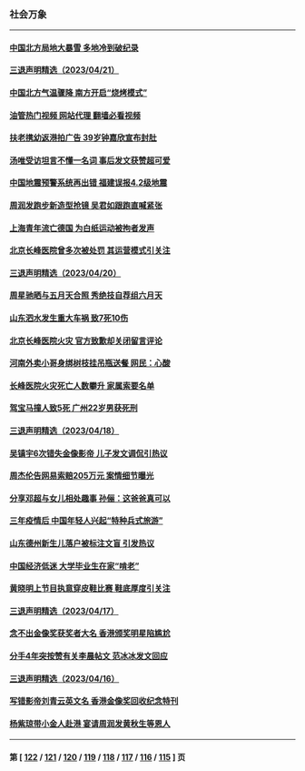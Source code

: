 ### 社会万象
---
#### [中国北方局地大暴雪 多地冷到破纪录](../../pages/ncid282/n13979029.md?04222045) 
#### [三退声明精选（2023/04/21）](../../pages/ncid282/n13978499.md?04222045) 
#### [中国北方气温骤降 南方开启“烧烤模式”](../../pages/ncid282/n13977775.md?04222045) 
#### [油管热门视频 网站代理 翻墙必看视频](http://138.2.39.72:81/youtube.html?epic-marker?04222045)
#### [扶老携幼返港拍广告 39岁钟嘉欣宣布封肚](../../pages/ncid282/n13977724.md?04222045) 
#### [汤唯受访坦言不懂一名词 事后发文获赞超可爱](../../pages/ncid282/n13977611.md?04222045) 
#### [中国地震预警系统再出错 福建误报4.2级地震](../../pages/ncid282/n13977339.md?04222045) 
#### [周润发跑步新造型抢镜 吴君如跟跑直喊紧张](../../pages/ncid282/n13976767.md?04222045) 
#### [上海青年流亡德国 为白纸运动被拘者发声](../../pages/ncid282/n13976816.md?04222045) 
#### [北京长峰医院曾多次被处罚 其运营模式引关注](../../pages/ncid282/n13976724.md?04222045) 
#### [三退声明精选（2023/04/20）](../../pages/ncid282/n13976817.md?04222045) 
#### [周星驰晒与五月天合照 秀绝技自荐组六月天](../../pages/ncid282/n13976697.md?04222045) 
#### [山东泗水发生重大车祸 致7死10伤](../../pages/ncid282/n13976668.md?04222045) 
#### [北京长峰医院火灾 官方致歉却关闭留言评论](../../pages/ncid282/n13976367.md?04222045) 
#### [河南外卖小哥身绑树枝挂吊瓶送餐 网民：心酸](../../pages/ncid282/n13976449.md?04222045) 
#### [长峰医院火灾死亡人数攀升 家属索要名单](../../pages/ncid282/n13976147.md?04222045) 
#### [驾宝马撞人致5死 广州22岁男获死刑](../../pages/ncid282/n13976071.md?04222045) 
#### [三退声明精选（2023/04/18）](../../pages/ncid282/n13976108.md?04222045) 
#### [吴镇宇6次错失金像影帝 儿子发文调侃引热议](../../pages/ncid282/n13975985.md?04222045) 
#### [周杰伦告网易索赔205万元 案情细节曝光](../../pages/ncid282/n13975872.md?04222045) 
#### [分享邓超与女儿相处趣事 孙俪：这爸爸真可以](../../pages/ncid282/n13975905.md?04222045) 
#### [三年疫情后 中国年轻人兴起“特种兵式旅游”](../../pages/ncid282/n13975557.md?04222045) 
#### [山东德州新生儿落户被标注文盲 引发热议](../../pages/ncid282/n13975430.md?04222045) 
#### [中国经济低迷 大学毕业生在家“啃老”](../../pages/ncid282/n13974820.md?04222045) 
#### [黄晓明上节目执意穿皮鞋比赛 鞋底厚度引关注](../../pages/ncid282/n13975247.md?04222045) 
#### [三退声明精选（2023/04/17）](../../pages/ncid282/n13975325.md?04222045) 
#### [念不出金像奖获奖者大名 香港颁奖明星陷尴尬](../../pages/ncid282/n13975159.md?04222045) 
#### [分手4年突按赞有关李晨帖文 范冰冰发文回应](../../pages/ncid282/n13975204.md?04222045) 
#### [三退声明精选（2023/04/16）](../../pages/ncid282/n13974598.md?04222045) 
#### [写错影帝刘青云英文名 香港金像奖回收纪念特刊](../../pages/ncid282/n13974409.md?04222045) 
#### [杨紫琼带小金人赴港 宴请周润发黄秋生等恩人](../../pages/ncid282/n13974374.md?04222045) 

---
#### 第 [ [122](./122.md?04222045) / [121](./121.md?04222045) / [120](./120.md?04222045) / [119](./119.md?04222045) / [118](./118.md?04222045) / [117](./117.md?04222045) / [116](./116.md?04222045) / [115](./115.md?04222045) ] 页
